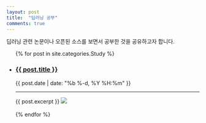 ```yaml
---
layout: post
title:  "딥러닝 공부"
comments: true
---
```


딥러닝 관련 논문이나 오픈된 소스를 보면서 공부한 것을 공유하고자 합니다.

<div class="home">
  <ul class="post-list">
    {% for post in site.categories.Study %}
      <li>
          <h3>
            <a class="post-link" href="{{ post.url | prepend: site.baseurl }}">{{ post.title }}</a>
          </h3>
          <span class="post-meta">{{ post.date | date: "%b %-d, %Y %H:%m" }}</span>
          <hr id="line">
          <div class="content">
            {{ post.excerpt }}
            <a class="post-link" href="{{ post.url | prepend: site.baseurl }}"><img src="{{ post.image }}" style="max-width: 100%;height: auto;width: auto\9;"></a>
          </div>
        <br>
      </li>
    {% endfor %}
  </ul>
</div>